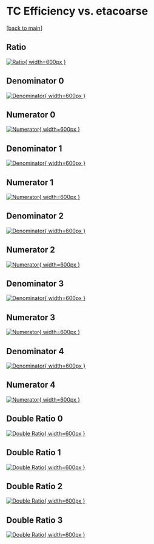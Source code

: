 # TC Efficiency vs. etacoarse

[[back to main](./)]



## Ratio

[![Ratio](../mtv/var/TC_xtr_211_0_eff_etacoarse.png){ width=600px }](../mtv/var/TC_xtr_211_0_eff_etacoarse.pdf)

## Denominator 0

[![Denominator](../mtv/den/TC_xtr_211_0_eff_etacoarse_den0.png){ width=600px }](../mtv/den/TC_xtr_211_0_eff_etacoarse_den0.pdf)

## Numerator 0

[![Numerator](../mtv/num/TC_xtr_211_0_eff_etacoarse_num0.png){ width=600px }](../mtv/num/TC_xtr_211_0_eff_etacoarse_num0.pdf)

## Denominator 1

[![Denominator](../mtv/den/TC_xtr_211_0_eff_etacoarse_den1.png){ width=600px }](../mtv/den/TC_xtr_211_0_eff_etacoarse_den1.pdf)

## Numerator 1

[![Numerator](../mtv/num/TC_xtr_211_0_eff_etacoarse_num1.png){ width=600px }](../mtv/num/TC_xtr_211_0_eff_etacoarse_num1.pdf)

## Denominator 2

[![Denominator](../mtv/den/TC_xtr_211_0_eff_etacoarse_den2.png){ width=600px }](../mtv/den/TC_xtr_211_0_eff_etacoarse_den2.pdf)

## Numerator 2

[![Numerator](../mtv/num/TC_xtr_211_0_eff_etacoarse_num2.png){ width=600px }](../mtv/num/TC_xtr_211_0_eff_etacoarse_num2.pdf)

## Denominator 3

[![Denominator](../mtv/den/TC_xtr_211_0_eff_etacoarse_den3.png){ width=600px }](../mtv/den/TC_xtr_211_0_eff_etacoarse_den3.pdf)

## Numerator 3

[![Numerator](../mtv/num/TC_xtr_211_0_eff_etacoarse_num3.png){ width=600px }](../mtv/num/TC_xtr_211_0_eff_etacoarse_num3.pdf)

## Denominator 4

[![Denominator](../mtv/den/TC_xtr_211_0_eff_etacoarse_den4.png){ width=600px }](../mtv/den/TC_xtr_211_0_eff_etacoarse_den4.pdf)

## Numerator 4

[![Numerator](../mtv/num/TC_xtr_211_0_eff_etacoarse_num4.png){ width=600px }](../mtv/num/TC_xtr_211_0_eff_etacoarse_num4.pdf)

## Double Ratio 0

[![Double Ratio](../mtv/ratio/TC_xtr_211_0_eff_etacoarse_ratio0.png){ width=600px }](../mtv/ratio/TC_xtr_211_0_eff_etacoarse_ratio0.pdf)

## Double Ratio 1

[![Double Ratio](../mtv/ratio/TC_xtr_211_0_eff_etacoarse_ratio1.png){ width=600px }](../mtv/ratio/TC_xtr_211_0_eff_etacoarse_ratio1.pdf)

## Double Ratio 2

[![Double Ratio](../mtv/ratio/TC_xtr_211_0_eff_etacoarse_ratio2.png){ width=600px }](../mtv/ratio/TC_xtr_211_0_eff_etacoarse_ratio2.pdf)

## Double Ratio 3

[![Double Ratio](../mtv/ratio/TC_xtr_211_0_eff_etacoarse_ratio3.png){ width=600px }](../mtv/ratio/TC_xtr_211_0_eff_etacoarse_ratio3.pdf)

